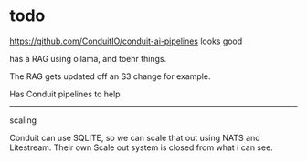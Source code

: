 # todo

https://github.com/ConduitIO/conduit-ai-pipelines looks good

has a RAG using ollama, and toehr things.

The RAG gets updated off an S3 change for example.

Has Conduit pipelines to help 

---

scaling

Conduit can use SQLITE, so we can scale that out using NATS and Litestream. Their own Scale out system is closed from what i can see.
